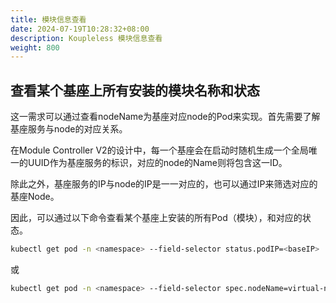 ```yaml
---
title: 模块信息查看
date: 2024-07-19T10:28:32+08:00
description: Koupleless 模块信息查看
weight: 800
---
```


## 查看某个基座上所有安装的模块名称和状态

这一需求可以通过查看nodeName为基座对应node的Pod来实现。首先需要了解基座服务与node的对应关系。

在Module Controller V2的设计中，每一个基座会在启动时随机生成一个全局唯一的UUID作为基座服务的标识，对应的node的Name则将包含这一ID。

除此之外，基座服务的IP与node的IP是一一对应的，也可以通过IP来筛选对应的基座Node。

因此，可以通过以下命令查看某个基座上安装的所有Pod（模块），和对应的状态。

```bash
kubectl get pod -n <namespace> --field-selector status.podIP=<baseIP>
```
或
```bash
kubectl get pod -n <namespace> --field-selector spec.nodeName=virtual-node-<baseUUID>
```